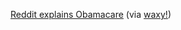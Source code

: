 ---
layout: post
wordpress_id: 1495
wordpress_url: http://noesbueno.com/?p=1495
date: '2012-07-01 18:21:27 -0500'
date_gmt: '2012-07-01 23:21:27 -0500'
body: |
  <p><a href="http://www.reddit.com/tb/vbkfm">Reddit explains Obamacare</a> <span class="via">(via <a href="http://waxy.org">waxy!</a>)</span></p>
---